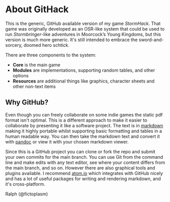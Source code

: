 # About GitHack

This is the generic, GitHub available version of my game *StormHack*. That game was originally developed as an OSR-like system that could be used to run *Stormbringer*-like adventures in Moorcock’s Young Kingdoms, but this version is much more generic. It's still intended to embrace the sword-and-sorcery, doomed hero schtick.

There are three components to the system:

* **Core** is the main game
* **Modules** are implementations, supporting random tables, and other options
* **Resources** are additional things like graphics, character sheets and other non-text items

## Why GitHub?

Even though you can freely collaborate on some indie games the static pdf format isn't optimal. This is a different approach to make it easier to collaborate by presenting it like a software project. The text is in [markdown](https://daringfireball.net/projects/markdown/) making it highly portable whilst supporting basic formatting and tables in a human readable way. You can then take the markdown text and convert it with [pandoc](https://pandoc.org) or view it with your chosen markdown viewer.

Since this is a GitHub project you can clone or fork the repo and submit your own commits for the main branch. You can use Git from the command line and make edits with any text editor, see where your content differs from the main branch, and so on. However there are also graphical tools and plugins available. I recommend [atom.io](https://atom.io) which integrates with GitHub nicely and has a lot of useful packages for writing and rendering markdown, and it's cross-platform.

Ralph (@fictoplasm)
